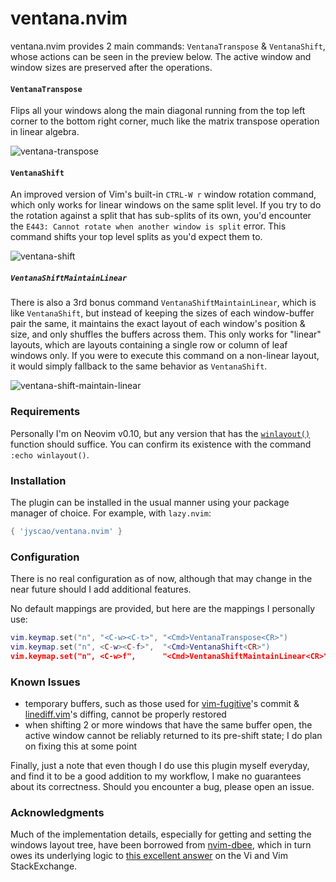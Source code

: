 # ventana.nvim

ventana.nvim provides 2 main commands: `VentanaTranspose` & `VentanaShift`, whose actions can be
seen in the preview below. The active window and window sizes are preserved after the operations.

#### `VentanaTranspose`

Flips all your windows along the main diagonal running from the top left corner to the bottom right
corner, much like the matrix transpose operation in linear algebra.

![ventana-transpose](https://github.com/jyscao/ventana.nvim/assets/12605746/a14621cc-86bb-4524-a3ab-3dd0c55e0bef)



#### `VentanaShift`

An improved version of Vim's built-in `CTRL-W r` window rotation command, which only works for
linear windows on the same split level. If you try to do the rotation against a split that has
sub-splits of its own, you'd encounter the `E443: Cannot rotate when another window is split`
error. This command shifts your top level splits as you'd expect them to.

![ventana-shift](https://github.com/jyscao/ventana.nvim/assets/12605746/56aa9b57-aa18-4a8b-be25-c390e39523ce)



##### `VentanaShiftMaintainLinear`

There is also a 3rd bonus command `VentanaShiftMaintainLinear`, which is like `VentanaShift`, but
instead of keeping the sizes of each window-buffer pair the same, it maintains the exact layout
of each window's position & size, and only shuffles the buffers across them. This only works for
"linear" layouts, which are layouts containing a single row or column of leaf windows only. If you
were to execute this command on a non-linear layout, it would simply fallback to the same behavior
as `VentanaShift`.

![ventana-shift-maintain-linear](https://github.com/jyscao/ventana.nvim/assets/12605746/904b73e2-db0d-46ef-939c-d6825f27eb8f)



### Requirements

Personally I'm on Neovim v0.10, but any version that has the
[`winlayout()`](https://neovim.io/doc/user/builtin.html#winlayout()) function should suffice. You
can confirm its existence with the command `:echo winlayout()`.

### Installation

The plugin can be installed in the usual manner using your package manager of choice. For example,
with `lazy.nvim`:

```lua
{ 'jyscao/ventana.nvim' }
```



### Configuration

There is no real configuration as of now, although that may change in the near future should I add
additional features.

No default mappings are provided, but here are the mappings I personally use:

```lua
vim.keymap.set("n", "<C-w><C-t>", "<Cmd>VentanaTranspose<CR>")
vim.keymap.set("n", <C-w><C-f>",  "<Cmd>VentanaShift<CR>")
vim.keymap.set("n", <C-w>f",      "<Cmd>VentanaShiftMaintainLinear<CR>")
```



### Known Issues

* temporary buffers, such as those used for [vim-fugitive](https://github.com/tpope/vim-fugitive)'s
commit & [linediff.vim](https://github.com/AndrewRadev/linediff.vim)'s diffing, cannot be properly
restored
* when shifting 2 or more windows that have the same buffer open, the active window cannot be
reliably returned to its pre-shift state; I do plan on fixing this at some point

Finally, just a note that even though I do use this plugin myself everyday, and find it to be a
good addition to my workflow, I make no guarantees about its correctness. Should you encounter a
bug, please open an issue.



### Acknowledgments

Much of the implementation details, especially for getting
and setting the windows layout tree, have been borrowed from
[nvim-dbee](https://github.com/kndndrj/nvim-dbee/blob/master/lua/dbee/utils/layout.lua),
which in turn owes its underlying logic to [this excellent
answer](https://vi.stackexchange.com/a/22545/24816) on the Vi and Vim StackExchange.
